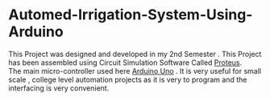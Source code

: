 # Automed-Irrigation-System-Using-Arduino

This Project was designed and developed in my 2nd Semester . This Project has been assembled using Circuit Simulation Software Called [Proteus](https://www.labcenter.com/). <br>
The main micro-controller used here [Arduino Uno]("https://www.amazon.com/Arduino-A000066-ARDUINO-UNO-R3/dp/B008GRTSV6/") . It is very useful for small scale , college level automation projects as it is very to program and the interfacing is very convenient. 
